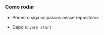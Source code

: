 ### Como rodar
  - Primeiro siga os passos nesse repositório:
      
  - Depois:
    ``yarn start``
